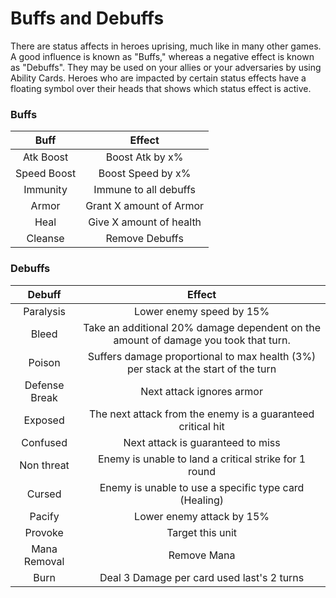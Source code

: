 # Buffs and Debuffs

There are status affects in heroes uprising, much like in many other games. A good influence is known as "Buffs," whereas a negative effect is known as "Debuffs". They may be used on your allies or your adversaries by using Ability Cards. Heroes who are impacted by certain status effects have a floating symbol over their heads that shows which status effect is active.

### Buffs

|     Buff    |          Effect         |
| :---------: | :---------------------: |
|  Atk Boost  |     Boost Atk by x%     |
| Speed Boost |    Boost Speed by x%    |
|   Immunity  |  Immune to all debuffs  |
|    Armor    | Grant X amount of Armor |
|     Heal    | Give X amount of health |
|   Cleanse   |      Remove Debuffs     |

### Debuffs

|     Debuff    |                                        Effect                                       |
| :-----------: | :---------------------------------------------------------------------------------: |
|   Paralysis   |                               Lower enemy speed by 15%                              |
|     Bleed     | Take an additional 20% damage dependent on the amount of damage you took that turn. |
|     Poison    |  Suffers damage proportional to max health (3%) per stack at the start of the turn  |
| Defense Break |                              Next attack ignores armor                              |
|    Exposed    |             The next attack from the enemy is a guaranteed critical hit             |
|    Confused   |                          Next attack is guaranteed to miss                          |
|   Non threat  |                Enemy is unable to land a critical strike for 1 round                |
|     Cursed    |                Enemy is unable to use a specific type card (Healing)                |
|     Pacify    |                              Lower enemy attack by 15%                              |
|    Provoke    |                                   Target this unit                                  |
|  Mana Removal |                                     Remove Mana                                     |
|      Burn     |                      Deal 3 Damage per card used last's 2 turns                     |


